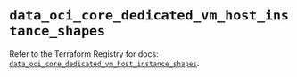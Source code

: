 # `data_oci_core_dedicated_vm_host_instance_shapes`

Refer to the Terraform Registry for docs: [`data_oci_core_dedicated_vm_host_instance_shapes`](https://registry.terraform.io/providers/oracle/oci/7.19.0/docs/data-sources/core_dedicated_vm_host_instance_shapes).

